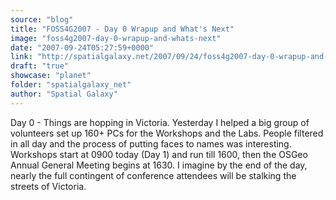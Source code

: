 ```yaml
---
source: "blog"
title: "FOSS4G2007 - Day 0 Wrapup and What's Next"
image: "foss4g2007-day-0-wrapup-and-whats-next"
date: "2007-09-24T05:27:59+0000"
link: "http://spatialgalaxy.net/2007/09/24/foss4g2007-day-0-wrapup-and-whats-next/"
draft: "true"
showcase: "planet"
folder: "spatialgalaxy_net"
author: "Spatial Galaxy"
---
```


Day 0 - Things are hopping in Victoria. Yesterday I helped a big group of volunteers set up 160+ PCs for the Workshops and the Labs. People filtered in all day and the process of putting faces to names was interesting.
Workshops start at 0900 today (Day 1) and run till 1600, then the OSGeo Annual General Meeting begins at 1630. I imagine by the end of the day, nearly the full contingent of conference attendees will be stalking the streets of Victoria.
